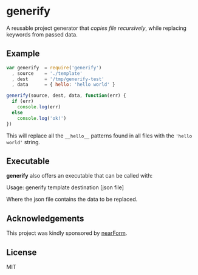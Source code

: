generify
========

A reusable project generator that _copies file recursively_, while
replacing keywords from passed data.

Example
-------

```js
var generify  = require('generify')
  , source    = './template'
  , dest      = '/tmp/generify-test'
  , data      = { hello: 'hello world' }

generify(source, dest, data, function(err) {
  if (err)
    console.log(err)
  else
    console.log('ok!')
})
```

This will replace all the `__hello__` patterns found in all files
with the `'hello world'` string.

Executable
----------

__generify__ also offers an executable that can be called with:

  Usage: generify template destination [json file]

Where the json file contains the data to be replaced.

Acknowledgements
----------------

This project was kindly sponsored by [nearForm](http://nearform.com).

License
-------

MIT
